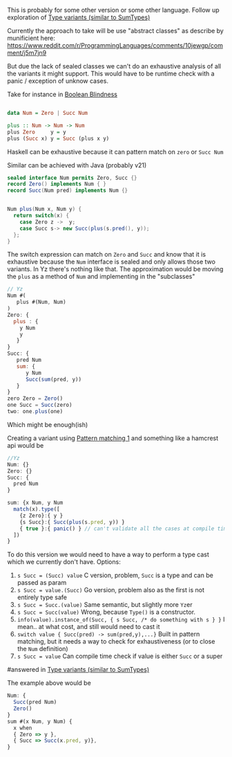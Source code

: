 This is probably for some other version or some other language. 
Follow up exploration of [Type variants (similar to SumTypes)](Type%20variants%20(similar%20to%20SumTypes).md)

Currently the approach to take will be use "abstract classes" as describe by munificient here: 
https://www.reddit.com/r/ProgrammingLanguages/comments/10jewgp/comment/j5m7jn9

But due the lack of sealed classes we can't do an exhaustive analysis of all the variants it might support. This would have to be runtime check with a panic / exception of unknow cases. 


Take for instance in [Boolean Blindness](https://shreevatsa.wordpress.com/2015/01/31/boolean-blindness/)


```haskell

data Num = Zero | Succ Num

plus :: Num -> Num -> Num
plus Zero     y = y
plus (Succ x) y = Succ (plus x y)

```

Haskell can be exhaustive because it can pattern match on `zero` or `Succ Num`

Similar can be achieved with Java (probably v21)

```java
sealed interface Num permits Zero, Succ {}
record Zero() implements Num { }
record Succ(Num pred) implements Num {}


Num plus(Num x, Num y) {
  return switch(x) {
    case Zero z ->  y;                        
    case Succ s-> new Succ(plus(s.pred(), y));
  };
}
```

The switch expression can match on `Zero` and `Succ`  and know that it is exhaustive because the `Num` interface is sealed and only allows those two variants. 
In Yz there's nothing like that. The approximation would be moving the `plus` as a method of `Num` and implementing in the "subclasses"

```js
// Yz
Num #(
   plus #(Num, Num)
)
Zero: {
  plus : {
    y Num
    y
   }
}
Succ: {
   pred Num
   sum: {
      y Num
      Succ(sum(pred, y))
   }
}
zero Zero = Zero()
one Succ = Succ(zero)
two: one.plus(one)
```

Which might be enough(ish)

Creating a variant using  [Pattern matching 1](Pattern%20matching%201.md)
and something like a hamcrest api would be 

```js 
//Yz
Num: {}
Zero: {}
Succ: {
  pred Num
}

sum: {x Num, y Num 
  match(x).type([
    {z Zero}:{ y }
    {s Succ}:{ Succ(plus(s.pred, y)) }
    { true }:{ panic() } // can't validate all the cases at compile time
  ])  
}
```
To do this version we would need to have a way to perform a type cast which we currently don't have. 
Options: 
1. `s Succ = (Succ) value` C version,  problem, `Succ` is a type and can be passed as param
2. `s Succ = value.(Succ)`  Go version, problem also as the first is not entirely type safe
3. `s Succ = Succ.(value)` Same semantic, but slightly more `Yz`er 
4. `s Succ = Succ(value)`  Wrong, because `Type()` is a constructor.
5. `info(value).instance_of(Succ, { s Succ, /* do something with s } }` I mean.. at what cost, and still would need to cast it
6. `switch value { Succ(pred) -> sum(pred,y),...}`  Built in pattern matching, but it needs a way to check for exhaustiveness (or to close the `Num` definition)
7. `s Succ = value` Can compile time check if value is either `Succ` or a super 

#answered  in [Type variants (similar to SumTypes)](Type%20variants%20(similar%20to%20SumTypes).md)

The example above would be
```js
Num: {
  Succ(pred Num)
  Zero()
}
sum #(x Num, y Num) {
  x when 
  { Zero => y },
  { Succ => Succ(x.pred, y)},
}
```